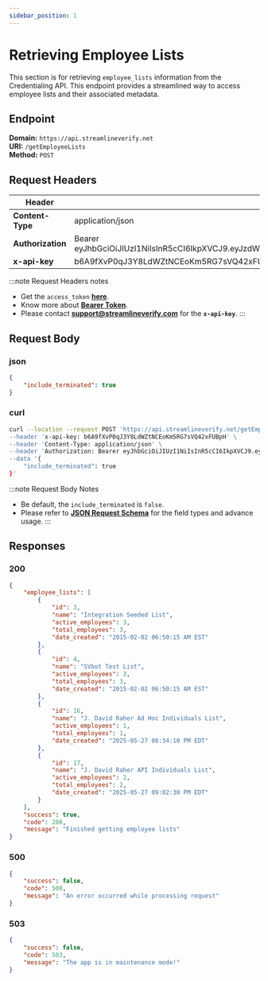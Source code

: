 ```yaml
---
sidebar_position: 1
---
```


# Retrieving Employee Lists

This section is for retrieving `employee_lists` information from the Credentialing API. This endpoint provides a streamlined way to access employee lists and their associated metadata.

## Endpoint

**Domain:** `https://api.streamlineverify.net`  
**URI:** `/getEmployeeLists`  
**Method:** `POST`  


## Request Headers

|Header  |Value  |
|---|---|
|**Content-Type**  |application/json  |
|**Authorization**  |Bearer eyJhbGciOiJIUzI1NiIsInR5cCI6IkpXVCJ9.eyJzdWIiOiIxMjM0NTY3ODkwIiwibmFtZSI6IkpvaG4gRG9lIiwiaWF0IjoxNTE2MjM5MDIyfQ.SflKxwRJSMeKKF2QT4fwpMeJf36POk6yJV_adQssw5c  |
|**x-api-key**   |b6A9fXvP0qJ3Y8LdWZtNCEoKm5RG7sVQ42xFUBpH   |
 
:::note Request Headers notes
- Get the `access_token` **[here](../authentication/user-authentication.md)**.
- Know more about **[Bearer Token](https://www.geeksforgeeks.org/difference-between-bearer-token-and-basic-authentication/#what-is-bearer-token)**.
- Please contact **support@streamlineverify.com** for the **`x-api-key`**.
:::

## Request Body

### json
```json
{
    "include_terminated": true
}
```

### curl
```bash
curl --location --request POST 'https://api.streamlineverify.net/getEmployeeLists \
--header 'x-api-key: b6A9fXvP0qJ3Y8LdWZtNCEoKm5RG7sVQ42xFUBpH' \
--header 'Content-Type: application/json' \
--header 'Authorization: Bearer eyJhbGciOiJIUzI1NiIsInR5cCI6IkpXVCJ9.eyJzdWIiOiIxMjM0NTY3ODkwIiwibmFtZSI6IkpvaG4gRG9lIiwiaWF0IjoxNTE2MjM5MDIyfQ.SflKxwRJSMeKKF2QT4fwpMeJf36POk6yJV_adQssw5c' \
--data '{
    "include_terminated": true
}'
```

:::note Request Body Notes
- Be default, the `include_terminated` is `false`.
- Please refer to **[JSON Request Schema](./json-request-schema.mdx)** for the field types and advance usage.
:::

## Responses

### 200
```json
{
    "employee_lists": [
        {
            "id": 3,
            "name": "Integration Seeded List",
            "active_employees": 3,
            "total_employees": 3,
            "date_created": "2015-02-02 06:50:15 AM EST"
        },
        {
            "id": 4,
            "name": "SVbot Test List",
            "active_employees": 3,
            "total_employees": 3,
            "date_created": "2015-02-02 06:50:15 AM EST"
        },
        {
            "id": 16,
            "name": "J. David Raher Ad Hoc Individuals List",
            "active_employees": 1,
            "total_employees": 1,
            "date_created": "2025-05-27 08:34:10 PM EDT"
        },
        {
            "id": 17,
            "name": "J. David Raher API Individuals List",
            "active_employees": 2,
            "total_employees": 2,
            "date_created": "2025-05-27 09:02:30 PM EDT"
        }
    ],
    "success": true,
    "code": 200,
    "message": "Finished getting employee lists"
}
```

### 500
```json
{
    "success": false,
    "code": 500,
    "message": "An error occurred while processing request"
}
```

### 503
```json
{
    "success": false,
    "code": 503,
    "message": "The app is in maintenance mode!"
}
```